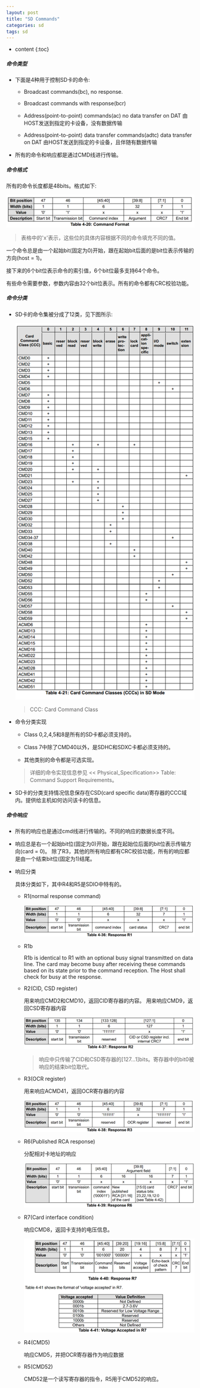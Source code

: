 ```yaml
---
layout: post
title: "SD Commands"
categories: sd
tags: sd
---
```


* content
{:toc}

##### 命令类型

* 下面是4种用于控制SD卡的命令:

  + Broadcast commands(bc), no response.

  + Broadcast commands with response(bcr)

  + Address(point-to-point) commands(ac) no data transfer on DAT
    由HOST发送到指定的卡设备，没有数据传输 

  + Address(point-to-point) data transfer commands(adtc) data transfer on DAT
    由HOST发送到指定的卡设备，且伴随有数据传输

* 所有的命令和响应都是通过CMD线进行传输。

##### 命令格式

所有的命令长度都是48bits。格式如下:

  ![cmd_format](/image/sd/sd_cmd_format.png)

  > 表格中的'x'表示，这些位的具体内容根据不同的命令填充不同的值。
  
  一个命令总是由一个起始bit(固定为0)开始，跟在起始bit后面的是bit位表示传输的方向(host = 1)。

  接下来的6个bit位表示命令的索引值，6个bit位最多支持64个命令。

  有些命令需要参数，参数内容由32个bit位表示。所有的命令都有CRC校验功能。


##### 命令分类

* SD卡的命令集被分成了12类，见下图所示:

  ![sd_cmd_classes](/image/sd/sd_cmd_classes.png)

  > CCC: Card Command Class

* 命令分类实现

  + Class 0,2,4,5和8是所有的SD卡都必须支持的。

  + Class 7中除了CMD40以外，是SDHC和SDXC卡都必须支持的。

  + 其他类别的命令都是可选实现。

  > 详细的命令实现信息参见 << Physical_Specification>> Table: Command Support Requirements。

* SD卡的分类支持情况信息保存在CSD(card specific data)寄存器的CCC域内。提供给主机如何访问该卡的信息。


##### 命令响应

* 所有的响应也是通过cmd线进行传输的。不同的响应的数据长度不同。

* 响应总是右一个起始bit位(固定为0)开始，跟在起始位后面的bit位表示传输方向(card = 0)。
  除了R3，其他的所有响应都有CRC校验功能，所有的响应都是由一个结束bit位(固定为1)结尾。

* 响应分类

  具体分类如下，其中R4和R5是SDIO中特有的。

  + R1(normal response command)
    
    ![sd_rsp_r1](/image/sd/sd_rsp_r1_format.png)

  + R1b
   
    R1b is identical to R1 with an optional busy signal transmitted on data line. The card may become busy after receiving these commands based on its state prior to the command reception. The Host shall check for busy at the response.

  + R2(CID, CSD register)
   
    用来响应CMD2和CMD10，返回CID寄存器的内容。
    用来响应CMD9，返回CSD寄存器内容

    ![sd_rsp_r2](/image/sd/sd_rsp_r2_format.png)

    > 响应中只传输了CID和CSD寄存器的[127...1]bits。寄存器中的bit0被响应的结束bit位取代。

  + R3(OCR register)
   
    用来响应ACMD41，返回OCR寄存器的内容

    ![sd_rsp_r3](/image/sd/sd_rsp_r3_format.png)

  + R6(Published RCA response)
  
    分配相对卡地址的响应

    ![sd_rsp_r6](/image/sd/sd_rsp_r6_format.png)

  + R7(Card interface condition)
  
    响应CMD8，返回卡支持的电压信息。

    ![sd_rsp_r7](/image/sd/sd_rsp_r7_format.png)

  + R4(CMD5)

    响应CMD5，并把OCR寄存器作为响应数据

  + R5(CMD52)

    CMD52是一个读写寄存器的指令，R5用于CMD52的响应。

 
